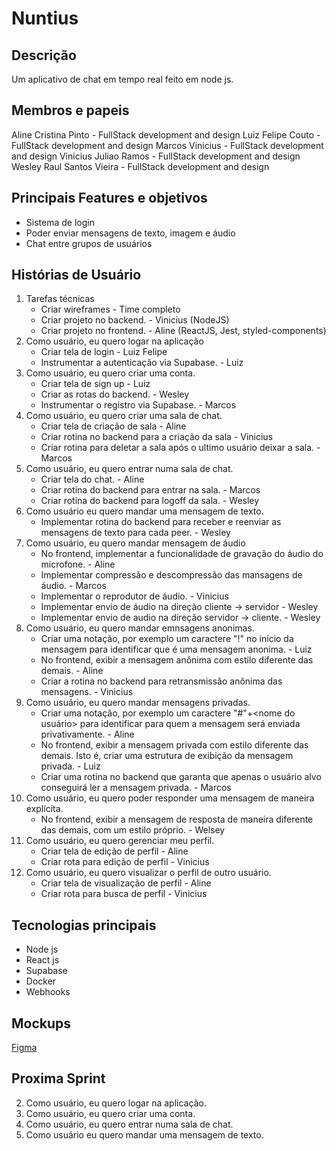 # Nuntius

## Descrição

Um aplicativo de chat em tempo real feito em node js.

## Membros e papeis

Aline Cristina Pinto - FullStack development and design
Luiz Felipe Couto - FullStack development and design
Marcos Vinicius - FullStack development and design
Vinicius Juliao Ramos - FullStack development and design
Wesley Raul Santos Vieira - FullStack development and design

## Principais Features e objetivos

- Sistema de login
- Poder enviar mensagens de texto, imagem e áudio
- Chat entre grupos de usuários

## Histórias de Usuário

1. Tarefas técnicas
   - Criar wireframes - Time completo
   - Criar projeto no backend. - Vinicius (NodeJS)
   - Criar projeto no frontend. - Aline (ReactJS, Jest, styled-components)
2. Como usuário, eu quero logar na aplicação
   - Criar tela de login - Luiz Felipe
   - Instrumentar a autenticação via Supabase. - Luiz
3. Como usuário, eu quero criar uma conta.
   - Criar tela de sign up - Luiz
   - Criar as rotas do backend. - Wesley
   - Instrumentar o registro via Supabase. - Marcos
4. Como usuário, eu quero criar uma sala de chat.
   - Criar tela de criação de sala - Aline
   - Criar rotina no backend para a criação da sala - Vinicius
   - Criar rotina para deletar a sala após o ultimo usuário deixar a sala. - Marcos
5. Como usuário, eu quero entrar numa sala de chat.
   - Criar tela do chat. - Aline
   - Criar rotina do backend para entrar na sala. - Marcos
   - Criar rotina do backend para logoff da sala. - Wesley
6. Como usuário eu quero mandar uma mensagem de texto.
   - Implementar rotina do backend para receber e reenviar as mensagens de texto para cada peer. - Wesley
7. Como usuário, eu quero mandar mensagem de áudio
   - No frontend, implementar a funcionalidade de gravação do áudio do microfone. - Aline
   - Implementar compressão e descompressão das mansagens de áudio. - Marcos
   - Implementar o reprodutor de áudio. - Vinicius
   - Implementar envio de áudio na direção cliente -> servidor - Wesley
   - Implementar envio de audio na direção servidor -> cliente. - Wesley
8. Como usuário, eu quero mandar emnsagens anonimas.
   - Criar uma notação, por exemplo um caractere "!" no início da mensagem para identificar que é uma mensagem anonima. - Luiz
   - No frontend, exibir a mensagem anônima com estilo diferente das demais. - Aline
   - Criar a rotina no backend para retransmissão anônima das mensagens. - Vinicius
9. Como usuário, eu quero mandar mensagens privadas.
   - Criar uma notação, por exemplo um caractere "#"+<nome do usuário> para identificar para quem a mensagem será enviada privativamente. - Aline
   - No frontend, exibir a mensagem privada com estilo diferente das demais. Isto é, criar uma estrutura de exibição da mensagem privada. - Luiz
   - Criar uma rotina no backend que garanta que apenas o usuário alvo conseguirá ler a mensagem privada. - Marcos
10. Como usuário, eu quero poder responder uma mensagem de maneira explícita.
    - No frontend, exibir a mensagem de resposta de maneira diferente das demais, com um estilo próprio. - Welsey
11. Como usuário, eu quero gerenciar meu perfil.
    - Criar tela de edição de perfil - Aline
    - Criar rota para edição de perfil - Vinicius
12. Como usuário, eu quero visualizar o perfil de outro usuário.
    - Criar tela de visualização de perfil - Aline
    - Criar rota para busca de perfil - Vinicius

## Tecnologias principais

- Node js
- React js
- Supabase
- Docker
- Webhooks

## Mockups

[Figma](https://www.figma.com/file/sVDkQN4y72q4OGmWK71KOU/Nuntius?node-id=2604%3A2264)

## Proxima Sprint

2. Como usuário, eu quero logar na aplicação.
3. Como usuário, eu quero criar uma conta.
4. Como usuário, eu quero entrar numa sala de chat.
5. Como usuário eu quero mandar uma mensagem de texto.
